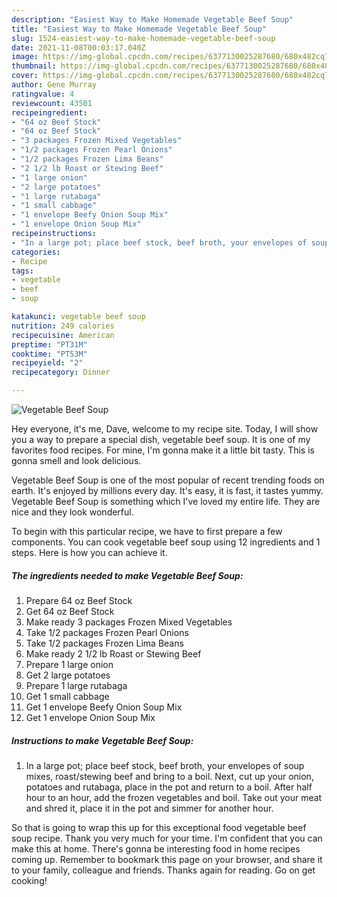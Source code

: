 ```yaml
---
description: "Easiest Way to Make Homemade Vegetable Beef Soup"
title: "Easiest Way to Make Homemade Vegetable Beef Soup"
slug: 1524-easiest-way-to-make-homemade-vegetable-beef-soup
date: 2021-11-08T00:03:17.040Z
image: https://img-global.cpcdn.com/recipes/6377130025287680/680x482cq70/vegetable-beef-soup-recipe-main-photo.jpg
thumbnail: https://img-global.cpcdn.com/recipes/6377130025287680/680x482cq70/vegetable-beef-soup-recipe-main-photo.jpg
cover: https://img-global.cpcdn.com/recipes/6377130025287680/680x482cq70/vegetable-beef-soup-recipe-main-photo.jpg
author: Gene Murray
ratingvalue: 4
reviewcount: 43501
recipeingredient:
- "64 oz Beef Stock"
- "64 oz Beef Stock"
- "3 packages Frozen Mixed Vegetables"
- "1/2 packages Frozen Pearl Onions"
- "1/2 packages Frozen Lima Beans"
- "2 1/2 lb Roast or Stewing Beef"
- "1 large onion"
- "2 large potatoes"
- "1 large rutabaga"
- "1 small cabbage"
- "1 envelope Beefy Onion Soup Mix"
- "1 envelope Onion Soup Mix"
recipeinstructions:
- "In a large pot; place beef stock, beef broth, your envelopes of soup mixes, roast/stewing beef and bring to a boil. Next, cut up your onion, potatoes and rutabaga, place in the pot and return to a boil. After half hour to an hour, add the frozen vegetables and boil. Take out your meat and shred it, place it in the pot and simmer for another hour."
categories:
- Recipe
tags:
- vegetable
- beef
- soup

katakunci: vegetable beef soup 
nutrition: 249 calories
recipecuisine: American
preptime: "PT31M"
cooktime: "PT53M"
recipeyield: "2"
recipecategory: Dinner

---
```



![Vegetable Beef Soup](https://img-global.cpcdn.com/recipes/6377130025287680/680x482cq70/vegetable-beef-soup-recipe-main-photo.jpg)

Hey everyone, it's me, Dave, welcome to my recipe site. Today, I will show you a way to prepare a special dish, vegetable beef soup. It is one of my favorites food recipes. For mine, I'm gonna make it a little bit tasty. This is gonna smell and look delicious.

Vegetable Beef Soup is one of the most popular of recent trending foods on earth. It's enjoyed by millions every day. It's easy, it is fast, it tastes yummy. Vegetable Beef Soup is something which I've loved my entire life. They are nice and they look wonderful.




To begin with this particular recipe, we have to first prepare a few components. You can cook vegetable beef soup using 12 ingredients and 1 steps. Here is how you can achieve it.

<!--inarticleads1-->

##### The ingredients needed to make Vegetable Beef Soup:

1. Prepare 64 oz Beef Stock
1. Get 64 oz Beef Stock
1. Make ready 3 packages Frozen Mixed Vegetables
1. Take 1/2 packages Frozen Pearl Onions
1. Take 1/2 packages Frozen Lima Beans
1. Make ready 2 1/2 lb Roast or Stewing Beef
1. Prepare 1 large onion
1. Get 2 large potatoes
1. Prepare 1 large rutabaga
1. Get 1 small cabbage
1. Get 1 envelope Beefy Onion Soup Mix
1. Get 1 envelope Onion Soup Mix




<!--inarticleads2-->

##### Instructions to make Vegetable Beef Soup:

1. In a large pot; place beef stock, beef broth, your envelopes of soup mixes, roast/stewing beef and bring to a boil. Next, cut up your onion, potatoes and rutabaga, place in the pot and return to a boil. After half hour to an hour, add the frozen vegetables and boil. Take out your meat and shred it, place it in the pot and simmer for another hour.




So that is going to wrap this up for this exceptional food vegetable beef soup recipe. Thank you very much for your time. I'm confident that you can make this at home. There's gonna be interesting food in home recipes coming up. Remember to bookmark this page on your browser, and share it to your family, colleague and friends. Thanks again for reading. Go on get cooking!
